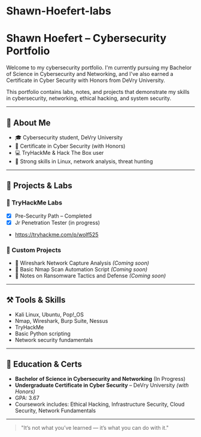 # Shawn-Hoefert-labs
# Shawn Hoefert – Cybersecurity Portfolio

Welcome to my cybersecurity portfolio. I'm currently pursuing my Bachelor of Science in Cybersecurity and Networking, and I've also earned a Certificate in Cyber Security with Honors from DeVry University.

This portfolio contains labs, notes, and projects that demonstrate my skills in cybersecurity, networking, ethical hacking, and system security.

---

## 🔐 About Me

- 🎓 Cybersecurity student, DeVry University
- 📜 Certificate in Cyber Security (with Honors)
- 💻 TryHackMe & Hack The Box user
- 🔧 Strong skills in Linux, network analysis, threat hunting

---

## 🧪 Projects & Labs

### 🔹 TryHackMe Labs
- [x] Pre-Security Path – Completed
- [x] Jr Penetration Tester (in progress)
- https://tryhackme.com/p/wolf525


### 🔹 Custom Projects
- 🔸 Wireshark Network Capture Analysis *(Coming soon)*
- 🔸 Basic Nmap Scan Automation Script *(Coming soon)*
- 🔸 Notes on Ransomware Tactics and Defense *(Coming soon)*

---

## ⚒️ Tools & Skills

- Kali Linux, Ubuntu, Pop!_OS
- Nmap, Wireshark, Burp Suite, Nessus
- TryHackMe
- Basic Python scripting
- Network security fundamentals

---

## 📄 Education & Certs

- **Bachelor of Science in Cybersecurity and Networking** (In Progress)
- **Undergraduate Certificate in Cyber Security** – DeVry University *(with Honors)*
- GPA: 3.67
- Coursework includes: Ethical Hacking, Infrastructure Security, Cloud Security, Network Fundamentals

---

> "It’s not what you’ve learned — it’s what you can do with it."

